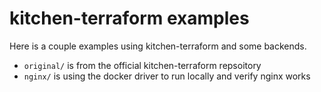 # kitchen-terraform examples

Here is a couple examples using kitchen-terraform and some backends.

- `original/` is from the official kitchen-terraform repsoitory
- `nginx/` is using the docker driver to run locally and verify nginx works
